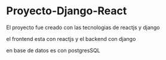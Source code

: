 # Proyecto-Django-React



El proyecto fue creado con las tecnologias de reactjs y django 

el frontend esta con reactjs y el backend con django 

en base de datos es con postgresSQL
